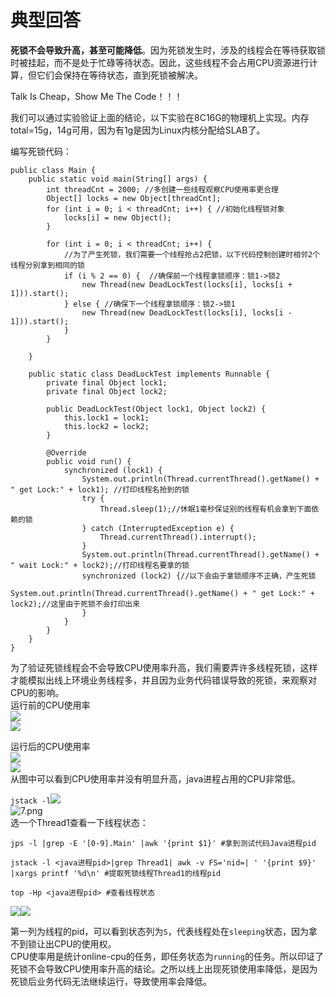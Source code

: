 # 典型回答

**死锁不会导致升高，甚至可能降低**。因为死锁发生时，涉及的线程会在等待获取锁时被挂起，而不是处于忙碌等待状态。因此，这些线程不会占用CPU资源进行计算，但它们会保持在等待状态，直到死锁被解决。

Talk Is Cheap，Show Me The Code！！！

我们可以通过实验验证上面的结论，以下实验在8C16G的物理机上实现。内存total=15g，14g可用，因为有1g是因为Linux内核分配给SLAB了。

编写死锁代码：

```
public class Main {
    public static void main(String[] args) {
        int threadCnt = 2000; //多创建一些线程观察CPU使用率更合理
        Object[] locks = new Object[threadCnt];
        for (int i = 0; i < threadCnt; i++) { //初始化线程锁对象
            locks[i] = new Object();
        }

        for (int i = 0; i < threadCnt; i++) {
            //为了产生死锁，我们需要一个线程抢占2把锁，以下代码控制创建时相邻2个线程分别拿到相同的锁
            if (i % 2 == 0) {  //确保前一个线程拿锁顺序：锁1->锁2
                new Thread(new DeadLockTest(locks[i], locks[i + 1])).start(); 
            } else { //确保下一个线程拿锁顺序：锁2->锁1
                new Thread(new DeadLockTest(locks[i], locks[i - 1])).start(); 
            }
        }

    }

    public static class DeadLockTest implements Runnable {
        private final Object lock1;
        private final Object lock2;

        public DeadLockTest(Object lock1, Object lock2) {
            this.lock1 = lock1;
            this.lock2 = lock2;
        }

        @Override
        public void run() {
            synchronized (lock1) {
                System.out.println(Thread.currentThread().getName() + " get Lock:" + lock1); //打印线程名抢到的锁
                try {
                    Thread.sleep(1);//休眠1毫秒保证别的线程有机会拿到下面依赖的锁
                } catch (InterruptedException e) {
                    Thread.currentThread().interrupt();
                }
                System.out.println(Thread.currentThread().getName() + " wait Lock:" + lock2);//打印线程名要拿的锁
                synchronized (lock2) {//以下会由于拿锁顺序不正确，产生死锁
                    System.out.println(Thread.currentThread().getName() + " get Lock:" + lock2);//这里由于死锁不会打印出来
                }
            }
        }
    }
}
```

为了验证死锁线程会不会导致CPU使用率升高，我们需要弄许多线程死锁，这样才能模拟出线上环境业务线程多，并且因为业务代码错误导致的死锁，来观察对CPU的影响。<br />运行前的CPU使用率<br />![](./5.png#id=GB8ZO&originalType=binary&ratio=1&rotation=0&showTitle=false&status=done&style=none&title=)<br />![](https://cdn.nlark.com/yuque/0/2024/png/5378072/1706941762023-68c89cfa-7acc-4f1c-9cfc-af572c68d404.png?x-oss-process=image%2Fresize%2Cw_750%2Climit_0#averageHue=%23191919&from=url&id=tfu52&originHeight=417&originWidth=750&originalType=binary&ratio=1&rotation=0&showTitle=false&status=done&style=none&title=)

运行后的CPU使用率<br />![](./6.png#id=i29Aw&originalType=binary&ratio=1&rotation=0&showTitle=false&status=done&style=none&title=)<br />![](https://cdn.nlark.com/yuque/0/2024/png/5378072/1706941762410-db42db30-00b4-4d76-b4a0-78f1f97bdb02.png?x-oss-process=image%2Fresize%2Cw_750%2Climit_0#averageHue=%230d0e0f&from=url&id=ZApIL&originHeight=481&originWidth=750&originalType=binary&ratio=1&rotation=0&showTitle=false&status=done&style=none&title=)<br />从图中可以看到CPU使用率并没有明显升高，java进程占用的CPU非常低。

`jstack -l`![](./7.png#id=fvOnb&originalType=binary&ratio=1&rotation=0&showTitle=false&status=done&style=none&title=)<br />![7.png](https://cdn.nlark.com/yuque/0/2024/png/5378072/1706941762433-44e7ada9-1bd5-4874-8d85-e103f1c0a67f.png#averageHue=%23080808&clientId=u2bca97d2-ef65-4&from=ui&id=I7agz&originHeight=1126&originWidth=1185&originalType=binary&ratio=1&rotation=0&showTitle=false&size=258727&status=done&style=none&taskId=ua395bb10-9221-4744-97ee-88a153c4d80&title=)<br />选一个Thread1查看一下线程状态：

```
jps -l |grep -E '[0-9].Main' |awk '{print $1}' #拿到测试代码Java进程pid

jstack -l <java进程pid>|grep Thread1| awk -v FS='nid=| ' '{print $9}' |xargs printf '%d\n' #提取死锁线程Thread1的线程pid

top -Hp <java进程pid> #查看线程状态
```

![](./8.png#id=wBJIf&originalType=binary&ratio=1&rotation=0&showTitle=false&status=done&style=none&title=)![](https://cdn.nlark.com/yuque/0/2024/png/5378072/1706941762473-f1816aff-10fc-4c15-bc04-f24afa6c32f2.png?x-oss-process=image%2Fresize%2Cw_750%2Climit_0#averageHue=%231d1c1c&from=url&id=jauUJ&originHeight=689&originWidth=750&originalType=binary&ratio=1&rotation=0&showTitle=false&status=done&style=none&title=)

第一列为线程的pid，可以看到状态列为`S`，代表线程处在`sleeping`状态，因为拿不到锁让出CPU的使用权。<br />CPU使率用是统计online-cpu的任务，即任务状态为`running`的任务。所以印证了死锁不会导致CPU使用率升高的结论。之所以线上出现死锁使用率降低，是因为死锁后业务代码无法继续运行，导致使用率会降低。
